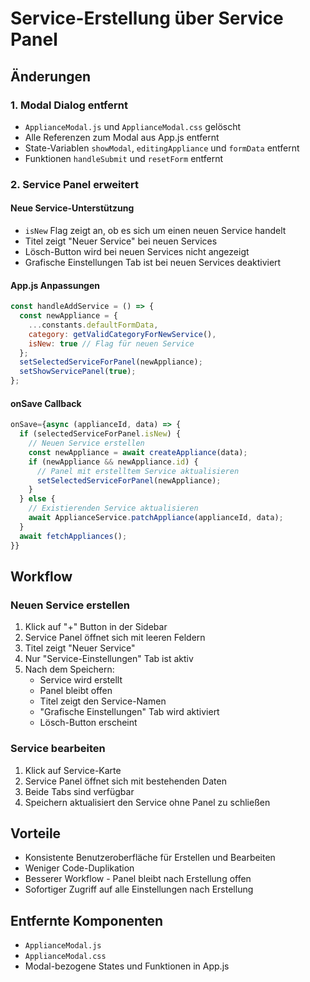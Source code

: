 # Service-Erstellung über Service Panel

## Änderungen

### 1. Modal Dialog entfernt
- `ApplianceModal.js` und `ApplianceModal.css` gelöscht
- Alle Referenzen zum Modal aus App.js entfernt
- State-Variablen `showModal`, `editingAppliance` und `formData` entfernt
- Funktionen `handleSubmit` und `resetForm` entfernt

### 2. Service Panel erweitert

#### Neue Service-Unterstützung
- `isNew` Flag zeigt an, ob es sich um einen neuen Service handelt
- Titel zeigt "Neuer Service" bei neuen Services
- Lösch-Button wird bei neuen Services nicht angezeigt
- Grafische Einstellungen Tab ist bei neuen Services deaktiviert

#### App.js Anpassungen
```javascript
const handleAddService = () => {
  const newAppliance = {
    ...constants.defaultFormData,
    category: getValidCategoryForNewService(),
    isNew: true // Flag für neuen Service
  };
  setSelectedServiceForPanel(newAppliance);
  setShowServicePanel(true);
};
```

#### onSave Callback
```javascript
onSave={async (applianceId, data) => {
  if (selectedServiceForPanel.isNew) {
    // Neuen Service erstellen
    const newAppliance = await createAppliance(data);
    if (newAppliance && newAppliance.id) {
      // Panel mit erstelltem Service aktualisieren
      setSelectedServiceForPanel(newAppliance);
    }
  } else {
    // Existierenden Service aktualisieren
    await ApplianceService.patchAppliance(applianceId, data);
  }
  await fetchAppliances();
}}
```

## Workflow

### Neuen Service erstellen
1. Klick auf "+" Button in der Sidebar
2. Service Panel öffnet sich mit leeren Feldern
3. Titel zeigt "Neuer Service"
4. Nur "Service-Einstellungen" Tab ist aktiv
5. Nach dem Speichern:
   - Service wird erstellt
   - Panel bleibt offen
   - Titel zeigt den Service-Namen
   - "Grafische Einstellungen" Tab wird aktiviert
   - Lösch-Button erscheint

### Service bearbeiten
1. Klick auf Service-Karte
2. Service Panel öffnet sich mit bestehenden Daten
3. Beide Tabs sind verfügbar
4. Speichern aktualisiert den Service ohne Panel zu schließen

## Vorteile
- Konsistente Benutzeroberfläche für Erstellen und Bearbeiten
- Weniger Code-Duplikation
- Besserer Workflow - Panel bleibt nach Erstellung offen
- Sofortiger Zugriff auf alle Einstellungen nach Erstellung

## Entfernte Komponenten
- `ApplianceModal.js`
- `ApplianceModal.css`
- Modal-bezogene States und Funktionen in App.js

